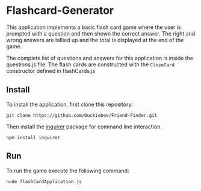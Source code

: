 # Flashcard-Generator

This application implements a basic flash card game where the user is prompted with a question and then shown the correct answer. The right and wrong answers are tallied up and the total is displayed at the end of the game.

The complete list of questions and answers for this application is inside the questions.js file. The flash cards are constructed with the `ClozeCard` constructor defined in flashCards.js

## Install

To install the application, first clone this repository:

	git clone https://github.com/Duckiebee/Friend-Finder.git
	
Then install the [inquirer](https://www.npmjs.com/package/inquirer) package for command line interaction.

	npm install inquirer

## Run

To run the game execute the following command:

	node flashCardApplication.js
